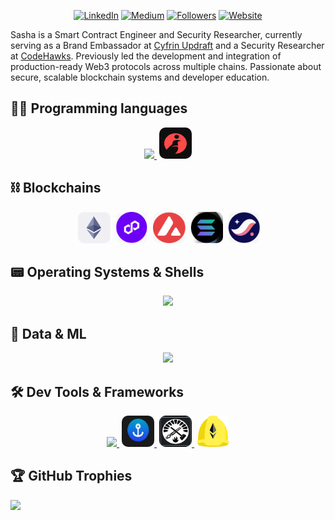 [linkedIn-shield]: https://img.shields.io/badge/LinkedIn-881-white.svg?style=social&logo=linkedin
[linkedin-url]: https://www.linkedin.com/in/sflores369/
[medium-shield]: https://img.shields.io/badge/Medium-10-white.svg?style=social&logo=medium
[medium-url]: https://medium.com/@sahaflores
[followers-shield]: https://img.shields.io/github/followers/SashaFlores
[followers-url]: https://github.com/SashaFlores?tab=followers
[website-shield]: https://img.shields.io/badge/website-up-white.svg?style=social&logo=website
[website-url]: https://www.sashaflores.xyz

<div align="center">

[![LinkedIn][linkedIn-shield]][linkedin-url]
[![Medium][medium-shield]][medium-url]
[![Followers][followers-shield]][followers-url]
[![Website][website-shield]][website-url]

</div>


Sasha is a Smart Contract Engineer and Security Researcher, currently serving as a Brand Embassador at [Cyfrin Updraft](https://www.linkedin.com/school/cyfrin-updraft/) and a Security Researcher at [CodeHawks](https://www.linkedin.com/company/cyfrin-codehawks/). Previously led the development and integration of production-ready Web3 protocols across multiple chains. Passionate about secure, scalable blockchain systems and developer education.
    
## 👨‍💻 Programming languages
<p align="center">
    <a href="https://skillicons.dev">
        <img src="https://skillicons.dev/icons?i=solidity,go,js,rust,ts,python&theme=light">
        <img src="./images/cairo2.png" width="52" height="50" style="border-radius: 10px; margin-left: 4px;" />
    </a>
</p>

## ⛓️ Blockchains 
<!-- Define one style to reuse -->
<p align="center">
  <a>
    <img src="./images/ethereum.png" width="52" height="50" style="border-radius: 10px; margin-left: 4px;" />
    <img src="./images/polygon.png" width="52" height="50" style="border-radius: 10px; margin-left: 4px;" />
    <img src="./images/avalanche.png" width="52" height="50" style="border-radius: 10px; margin-left: 4px;" />
    <img src="./images/solana.png" width="52" height="50" style="border-radius: 10px; margin-left: 4px;" />
    <img src="./images/starknet.png" width="52" height="50" style="border-radius: 10px; margin-left: 4px;" />
  </a>
</p>


## 📟 Operating Systems & Shells
<p align="center">
    <a href="https://skillicons.dev">
        <img src="https://skillicons.dev/icons?i=windows,linux,ubuntu,powershell,bash&theme=light">
    </a>
</p>

## 🤖 Data & ML
<p align="center">
    <a href="https://skillicons.dev">
        <img src="https://skillicons.dev/icons?i=matlab,mongodb,pycharm,sklearn,tensorflow,anaconda&theme=light">
    </a>
</p>

## 🛠️ Dev Tools & Frameworks
<p align="center">
    <a href="https://skillicons.dev">
        <img src="https://skillicons.dev/icons?i=git,gitlab,github,figma,ipfs,md,netlify,nodejs,yarn,postman,npm&theme=light">
        <img src="./images/anchor.png" style="width:52px; height:50px; border-radius:10px; margin-left:4px;" />
        <img src="./images/foundry.png" style="width:52px; height:50px; border-radius:10px; margin-left:4px;" />
        <img src="./images/hardhat.png" style="width:52px; height:50px; border-radius:10px; margin-left:4px;" />
    </a>
</p>
    


## 🏆 GitHub Trophies
![](https://github-profile-trophy.vercel.app/?username=SashaFlores&theme=tokyonight&no-frame=false&no-bg=false&margin-w=4)




<!-- ## 💻 Tech Stack
<p align="center">
  <a href="https://skillicons.dev">
    <img src="https://skillicons.dev/icons?i=git,gitlab,anaconda,discord,docker,figma,go,ipfs,js,linux,md,matlab,mongodb,netlify,nodejs,npm,powershell,pycharm,rust,sklearn,solidity,tensorflow,ts,ubuntu,yarn,python,postman,windows,bash,github&theme=light" />
  </a>
</p> -->


<!-- <img src="https://komarev.com/ghpvc/?username=sasha-flores" alt="https://github.com/ileriayo" /> -->
<!--
![](https://github-readme-stats.vercel.app/api?username=sashaflores&theme=radical&hide_border=false&include_all_commits=false&count_private=false)<br/>
![](https://github-readme-streak-stats.herokuapp.com/?user=sashaflores&theme=radical&hide_border=false)<br/>
![](https://github-readme-stats.vercel.app/api/top-langs/?username=sashaflores&theme=radical&hide_border=false&include_all_commits=false&count_private=false&layout=compact) -->


